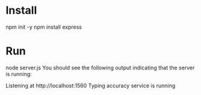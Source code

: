 # Install

npm init -y 
npm install express 


# Run

node server.js You should see the following output indicating that the server is running:

Listening at http://localhost:1560
Typing accuracy service is running
